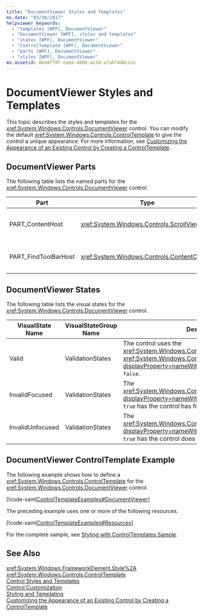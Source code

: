 ```yaml
---
title: "DocumentViewer Styles and Templates"
ms.date: "03/30/2017"
helpviewer_keywords: 
  - "templates [WPF], DocumentViewer"
  - "DocumentViewer [WPF], styles and templates"
  - "states [WPF], DocumentViewer"
  - "ControlTemplate [WPF], DocumentViewer"
  - "parts [WPF], DocumentViewer"
  - "styles [WPF], DocumentViewer"
ms.assetid: 6bd4ff8f-ea6a-4084-ac58-e7a67446ce1c
---
```

# DocumentViewer Styles and Templates
This topic describes the styles and templates for the <xref:System.Windows.Controls.DocumentViewer> control. You can modify the default <xref:System.Windows.Controls.ControlTemplate> to give the control a unique appearance. For more information, see [Customizing the Appearance of an Existing Control by Creating a ControlTemplate](../../../../docs/framework/wpf/controls/customizing-the-appearance-of-an-existing-control.md).  
  
## DocumentViewer Parts  
 The following table lists the named parts for the <xref:System.Windows.Controls.DocumentViewer> control.  
  
|Part|Type|Description|  
|-|-|-|  
|PART_ContentHost|<xref:System.Windows.Controls.ScrollViewer>|The content and scrolling area.|  
|PART_FindToolBarHost|<xref:System.Windows.Controls.ContentControl>|The search box, at the bottom by default.|  
  
## DocumentViewer States  
 The following table lists the visual states for the <xref:System.Windows.Controls.DocumentViewer> control.  
  
|VisualState Name|VisualStateGroup Name|Description|  
|-|-|-|  
|Valid|ValidationStates|The control uses the <xref:System.Windows.Controls.Validation> class and the <xref:System.Windows.Controls.Validation.HasError%2A?displayProperty=nameWithType> attached property is `false`.|  
|InvalidFocused|ValidationStates|The <xref:System.Windows.Controls.Validation.HasError%2A?displayProperty=nameWithType> attached property is `true` has the control has focus.|  
|InvalidUnfocused|ValidationStates|The <xref:System.Windows.Controls.Validation.HasError%2A?displayProperty=nameWithType> attached property is `true` has the control does not have focus.|  
  
## DocumentViewer ControlTemplate Example  
 The following example shows how to define a <xref:System.Windows.Controls.ControlTemplate> for the <xref:System.Windows.Controls.DocumentViewer> control.  
  
 [!code-xaml[ControlTemplateExamples#DocumentViewer](../../../../samples/snippets/csharp/VS_Snippets_Wpf/ControlTemplateExamples/CS/resources/documentviewer.xaml#documentviewer)]  
  
 The preceding example uses one or more of the following resources.  
  
 [!code-xaml[ControlTemplateExamples#Resources](../../../../samples/snippets/csharp/VS_Snippets_Wpf/ControlTemplateExamples/CS/resources/shared.xaml#resources)]  
  
 For the complete sample, see [Styling with ControlTemplates Sample](https://github.com/Microsoft/WPF-Samples/tree/master/Styles%20&%20Templates/IntroToStylingAndTemplating).  
  
## See Also  
 <xref:System.Windows.FrameworkElement.Style%2A>  
 <xref:System.Windows.Controls.ControlTemplate>  
 [Control Styles and Templates](../../../../docs/framework/wpf/controls/control-styles-and-templates.md)  
 [Control Customization](../../../../docs/framework/wpf/controls/control-customization.md)  
 [Styling and Templating](../../../../docs/framework/wpf/controls/styling-and-templating.md)  
 [Customizing the Appearance of an Existing Control by Creating a ControlTemplate](../../../../docs/framework/wpf/controls/customizing-the-appearance-of-an-existing-control.md)
